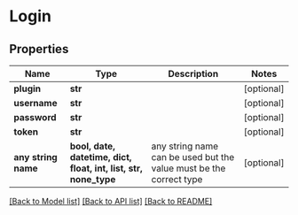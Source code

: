 # Login


## Properties
Name | Type | Description | Notes
------------ | ------------- | ------------- | -------------
**plugin** | **str** |  | [optional] 
**username** | **str** |  | [optional] 
**password** | **str** |  | [optional] 
**token** | **str** |  | [optional] 
**any string name** | **bool, date, datetime, dict, float, int, list, str, none_type** | any string name can be used but the value must be the correct type | [optional]

[[Back to Model list]](../README.md#documentation-for-models) [[Back to API list]](../README.md#documentation-for-api-endpoints) [[Back to README]](../README.md)


